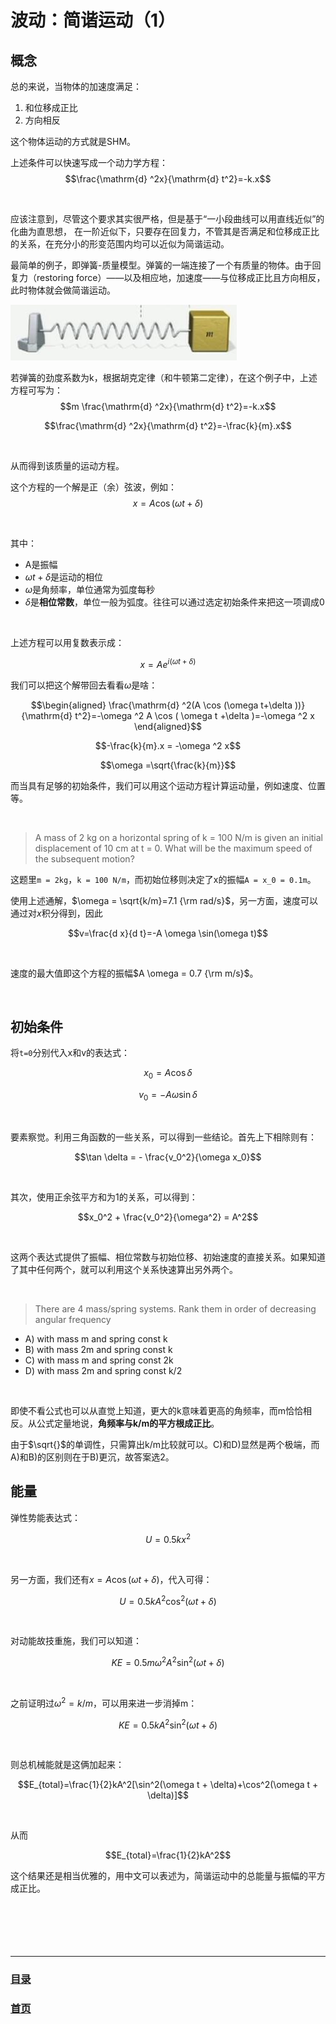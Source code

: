 <head>
    <script src="https://cdn.mathjax.org/mathjax/latest/MathJax.js?config=TeX-AMS-MML_HTMLorMML" type="text/javascript"></script>
    <script type="text/x-mathjax-config">
        MathJax.Hub.Config({
            tex2jax: {
            skipTags: ['script', 'noscript', 'style', 'textarea', 'pre'],
            inlineMath: [['$','$']]
            }
        });
    </script>
</head>

# 波动：简谐运动（1）

## 概念

总的来说，当物体的加速度满足：

1. 和位移成正比
2. 方向相反

这个物体运动的方式就是SHM。

上述条件可以快速写成一个动力学方程：
$$\frac{\mathrm{d} ^2x}{\mathrm{d} t^2}=-k.x$$

<br>

应该注意到，尽管这个要求其实很严格，但是基于“一小段曲线可以用直线近似”的化曲为直思想， 在一阶近似下，只要存在回复力，不管其是否满足和位移成正比的关系，在充分小的形变范围内均可以近似为简谐运动。

最简单的例子，即弹簧-质量模型。弹簧的一端连接了一个有质量的物体。由于回复力（restoring force）——以及相应地，加速度——与位移成正比且方向相反，此时物体就会做简谐运动。

![弹簧-质量模型](./media/0000/0001.jpg)

若弹簧的劲度系数为k，根据胡克定律（和牛顿第二定律），在这个例子中，上述方程可写为：$$m \frac{\mathrm{d} ^2x}{\mathrm{d} t^2}=-k.x$$

$$\frac{\mathrm{d} ^2x}{\mathrm{d} t^2}=-\frac{k}{m}.x$$

<br>

从而得到该质量的运动方程。

这个方程的一个解是正（余）弦波，例如：
$$x=A \cos (\omega  t+\delta )$$

<br>

其中：

* A是振幅
* $\omega  t+\delta$是运动的相位
* $\omega$是角频率，单位通常为弧度每秒
* $\delta$是**相位常数**，单位一般为弧度。往往可以通过选定初始条件来把这一项调成0

<br>

上述方程可以用复数表示成：

$$x=A e^{i (\omega  t+\delta )}$$

我们可以把这个解带回去看看$\omega$是啥：

$$\begin{aligned}
\frac{\mathrm{d} ^2(A \cos (\omega  t+\delta ))}{\mathrm{d} t^2}=-\omega ^2 A \cos ( \omega t +\delta )=-\omega ^2 x 
\end{aligned}$$

$$-\frac{k}{m}.x = -\omega ^2 x$$

$$\omega =\sqrt{\frac{k}{m}}$$

而当具有足够的初始条件，我们可以用这个运动方程计算运动量，例如速度、位置等。

<br>

> A mass of 2 kg on a horizontal spring of k = 100 N/m is given an initial displacement of 10 cm at t = 0. What will be the maximum speed of the subsequent motion?

这题里`m = 2kg`，`k = 100 N/m`，而初始位移则决定了x的振幅`A = x_0 = 0.1m`。

使用上述通解，$\omega = \sqrt{k/m}=7.1 {\rm rad/s}$，另一方面，速度可以通过对$x$积分得到，因此

$$v=\frac{d x}{d t}=-A \omega \sin(\omega t)$$

<br>

速度的最大值即这个方程的振幅$A \omega = 0.7 {\rm m/s}$。

<br>

## 初始条件

将`t=0`分别代入x和v的表达式：

$$x_0 = A \cos \delta $$

$$v_0 = -A \omega \sin \delta $$

<br>

要素察觉。利用三角函数的一些关系，可以得到一些结论。首先上下相除则有：

$$\tan \delta = - \frac{v_0^2}{\omega x_0}$$

<br>

其次，使用正余弦平方和为1的关系，可以得到：

$$x_0^2 + \frac{v_0^2}{\omega^2} = A^2$$

<br>

这两个表达式提供了振幅、相位常数与初始位移、初始速度的直接关系。如果知道了其中任何两个，就可以利用这个关系快速算出另外两个。

<br>

>There are 4 mass/spring systems. Rank them in order of decreasing angular frequency

* A) with mass m and spring const k
* B) with mass 2m and spring const k
* C) with mass m and spring const 2k
* D) with mass 2m and spring const k/2

<br>

即使不看公式也可以从直觉上知道，更大的k意味着更高的角频率，而m恰恰相反。从公式定量地说，**角频率与k/m的平方根成正比**。

由于$\sqrt{}$的单调性，只需算出k/m比较就可以。C)和D)显然是两个极端，而A)和B)的区别则在于B)更沉，故答案选2。

## 能量

弹性势能表达式：

$$U = 0.5 k x^2$$

<br>

另一方面，我们还有$x=A\cos(\omega t + \delta)$，代入可得：

$$U=0.5kA^2\cos^2(\omega t + \delta)$$

<br>

对动能故技重施，我们可以知道：

$$KE=0.5m\omega^2A^2\sin^2(\omega t + \delta)$$

<br>

之前证明过$\omega^2=k/m$，可以用来进一步消掉m：

$$KE=0.5kA^2\sin^2(\omega t + \delta)$$

<br>

则总机械能就是这俩加起来：

$$E_{total}=\frac{1}{2}kA^2[\sin^2(\omega t + \delta)+\cos^2(\omega t + \delta)]$$

<br>

从而

$$E_{total}=\frac{1}{2}kA^2$$

这个结果还是相当优雅的，用中文可以表述为，简谐运动中的总能量与振幅的平方成正比。
<br><br><br><br><br><br>
<hr>

### [目录](./index.md)
### [首页](../index.html)